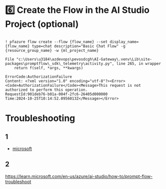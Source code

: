

<a id='6'></a>
# 6️⃣ Create the Flow in the AI Studio Project (optional)

```

! pfazure flow create --flow {flow_name} --set display_name={flow_name} type=chat description="Basic Chat Flow" -g {resource_group_name} -w {ml_project_name}

File "c:\Users\u3184\azdevops\pevosdcgh\AI-Gateway\.venv\Lib\site-packages\promptflow\_sdk\_telemetry\activity.py", line 265, in wrapper
    return f(self, *args, **kwargs)

ErrorCode:AuthorizationFailure
Content: <?xml version="1.0" encoding="utf-8"?><Error><Code>AuthorizationFailure</Code><Message>This request is not authorized to perform this operation.
RequestId:901deb76-b01a-004f-2fc6-26405d000000
Time:2024-10-25T10:14:52.0956013Z</Message></Error>

```

# Troubleshooting

## 1

- [microsoft](https://github.com/microsoft/promptflow/issues/1994)

## 2

https://learn.microsoft.com/en-us/azure/ai-studio/how-to/prompt-flow-troubleshoot